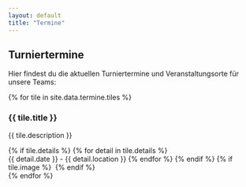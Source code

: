 ```yaml
---
layout: default
title: "Termine"
---
```


<h2>Turniertermine</h2>
<p>Hier findest du die aktuellen Turniertermine und Veranstaltungsorte für unsere Teams:</p>

<div class="tiles-container">
    {% for tile in site.data.termine.tiles %}
    <div class="tile">
        <h3>{{ tile.title }}</h3>
        <p>{{ tile.description }}</p>
        {% if tile.details %}
            {% for detail in tile.details %}
            <br>{{ detail.date }} - {{ detail.location }}
            {% endfor %}
        {% endif %}
        {% if tile.image %}
        <img src="{{ tile.image }}" alt="">
        {% endif %}
    </div>
    {% endfor %}
</div>
